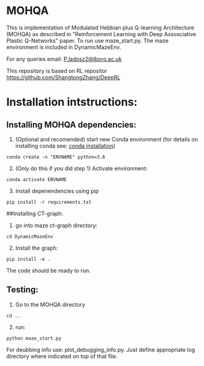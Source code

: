 # MOHQA
This is implementation of Modulated Hebbian plus Q-learning Architecture (MOHQA) as described in "Reinforcement Learning with Deep Assosciative Plastic Q-Networks" paper. To run use maze_start.py. The maze environment is included in DynamicMazeEnv.

For any queries email: P.ladosz2@lboro.ac.uk



This repository is based on RL repositor https://github.com/ShangtongZhang/DeepRL


# Installation intstructions:

## Installing MOHQA dependencies:

1. (Optional and recomended) start new Conda environment (for details on installing conda see: [conda installation](https://docs.conda.io/projects/conda/en/latest/user-guide/install/))
```
conda create -n "ENVNAME" python=3.6
```
2. (Only do this if you did step 1) Activate environment:
```
conda activate ENVNAME
```
3. Install depenendencies using pip
```
pip install -r requirements.txt
```
##Installing CT-graph:

1. go into maze ct-graph directory:
```
cd DynamicMazeEnv
```
2. Install the graph:
```
pip install -e .
```

The code should be ready to run.

## Testing:
 
1. Go to the MOHQA directory
```
cd ..
```
2. run:
```
python maze_start.py
```


For deubbing info use: plot_debugging_info.py. Just define appropriate log directory where indicated on top of that file.
